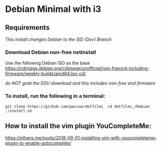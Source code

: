 # Debian Minimal with i3

## Requirements

_This install changes Debian to the SID (Dev) Branch_

### Download Debian non-free netinstall

Use the following Debian ISO as the base <https://cdimage.debian.org/cdimage/unofficial/non-free/cd-including-firmware/weekly-builds/amd64/iso-cd/>

_do NOT grab the EDU download and this includes non-free and firmware_

### To install, run the following in a terminal:

`git clone https://github.com/paccao/dotfiles_
cd dotfiles_/Debian
./install.sh
`
## How to install the vim plugin YouCompleteMe:
https://ethans.me/posts/2018-09-01-installing-vim-with-youcompleteme-plugin-to-enable-autocomplete/
